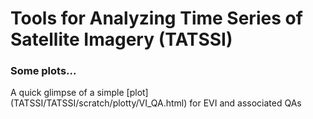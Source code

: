 # Tools for Analyzing Time Series of Satellite Imagery (TATSSI)

### Some plots...
A quick glimpse of a simple [plot] (TATSSI/TATSSI/scratch/plotty/VI_QA.html) for EVI and associated QAs 
